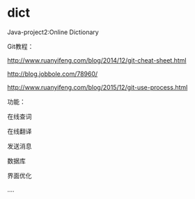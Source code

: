 # dict
Java-project2:Online Dictionary

Git教程：

http://www.ruanyifeng.com/blog/2014/12/git-cheat-sheet.html

http://blog.jobbole.com/78960/

http://www.ruanyifeng.com/blog/2015/12/git-use-process.html

功能：

在线查词

在线翻译

发送消息

数据库

界面优化

....	
